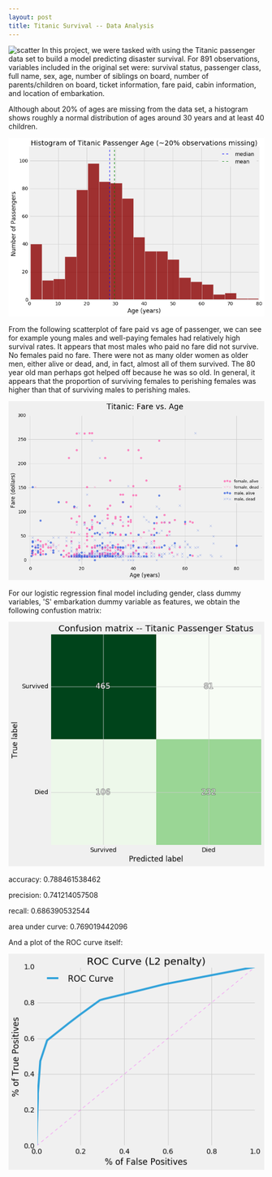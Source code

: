 ```yaml
---
layout: post
title: Titanic Survival -- Data Analysis
---
```

![scatter](../images/titanicfarevsage.png)
In this project, we were tasked with using the Titanic passenger data set to build a model predicting disaster survival.  For 891 observations, variables included in the original set were: survival status, passenger class, full name, sex, age, number of siblings on board, number of parents/children on board, ticket information, fare paid, cabin information, and location of embarkation.

Although about 20% of ages are missing from the data set, a histogram shows roughly a normal distribution of ages around 30 years and at least 40 children.

![histo](../images/titanicagehisto.png)

From the following scatterplot of fare paid vs age of passenger, we can see for example young males and well-paying females had relatively high survival rates. It appears that most males who paid no fare did not survive. No females paid no fare. There were not as many older women as older men, either alive or dead, and, in fact, almost all of them survived. The 80 year old man perhaps got helped off because he was so old. In general, it appears that the proportion of surviving females to perishing females was higher than that of surviving males to perishing males.

![scatter](../images/farevsage.png)

For our logistic regression final model including gender, class dummy variables, 'S' embarkation dummy variable as features, we obtain the following confustion matrix:

![cm](../images/titaniccm.png)

accuracy: 0.788461538462

precision: 0.741214057508

recall: 0.686390532544

area under curve: 0.769019442096

And a plot of the ROC curve itself:


![ROC](../images/titanicROC.png)
